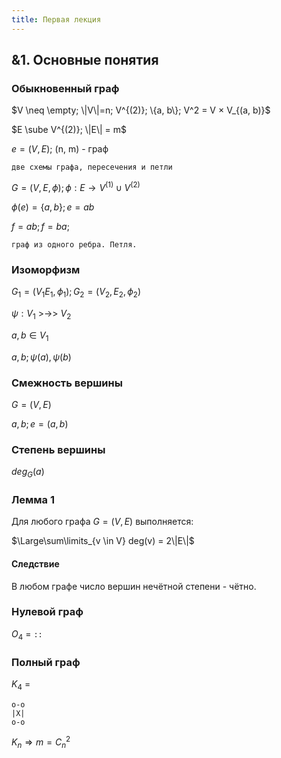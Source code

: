 ```yaml
---
title: Первая лекция
---
```


## &1. Основные понятия

### Обыкновенный граф

$V \neq \empty; \|V\|=n; V^{(2)}; \{a, b\}; V^2 = V × V_{(a, b)}$

$E \sube V^{(2)}; \|E\| = m$

$e = (V, E);$ (n, m) - граф 

```
две схемы графа, пересечения и петли
```

$G = (V, E, \phi); \phi : E \rightarrow V^{(1)} \cup V^{(2)}$

$\phi(e) = \{a, b\}; e = ab$

$f = ab; f = ba;$

```
граф из одного ребра. Петля.
```

### Изоморфизм

$G_1 = (V_1 E_1, \phi_1); G_2 = (V_2, E_2, \phi_2)$

$\psi: V_1$ >->> $V_2$

$a, b \in V_1$

$a, b; \psi(a), \psi(b)$

### Смежность вершины

$G = (V, E)$

$a, b; e = (a, b)$

### Степень вершины

$deg_G(a)$

### Лемма 1

Для любого графа $G = (V, E)$ выполняется:

$\Large\sum\limits_{v \in V} deg(v) = 2\|E\|$

#### Следствие

В любом графе число вершин нечётной степени - чётно.

### Нулевой граф

$O_4$ = `::`

### Полный граф

$K_4$ =

```
o-o
|X|
o-o
```

$K_n \Rightarrow m = C_n^2$

